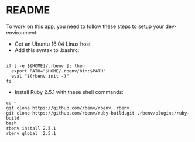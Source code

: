 # README

To work on this app, you need to follow these steps to setup your dev-environment:

* Get an Ubuntu 16.04 Linux host
* Add this syntax to .bashrc:

```

if [ -e ${HOME}/.rbenv ]; then
  export PATH="$HOME/.rbenv/bin:$PATH"
  eval "$(rbenv init -)"
fi
```

* Install Ruby 2.5.1 with these shell commands:

```
cd ~
git clone https://github.com/rbenv/rbenv .rbenv
git clone https://github.com/rbenv/ruby-build.git .rbenv/plugins/ruby-build
bash
rbenv install 2.5.1
rbenv global  2.5.1
```
